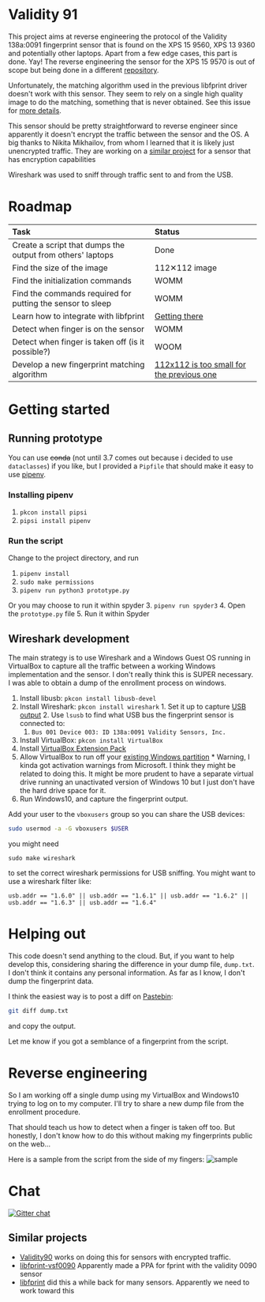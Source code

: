 # Validity 91

This project aims at reverse engineering the protocol of the Validity 138a:0091 fingerprint sensor that is found on the XPS 15 9560, XPS 13 9360 and potentially other laptops. Apart from a few edge cases, this part is done. Yay! The reverse engineering the sensor for the XPS 15 9570 is out of scope but being done in a different [repository](https://github.com/IDerr/Goodix92).

Unfortunately, the matching algorithm used in the previous libfprint driver doesn't work with this sensor.
They seem to rely on a single high quality image to do the matching, something that is never obtained.
See this issue for [more details](https://github.com/hmaarrfk/libfprint/issues/4#issuecomment-372041342).

This sensor should be pretty straightforward to reverse engineer since apparently it doesn't encrypt the traffic between the sensor and the OS.
A big thanks to Nikita Mikhailov, from whom I learned that it is likely just unencrypted traffic.
They are working on a [similar project](https://github.com/nmikhailov/Validity90) for a sensor that has encryption capabilities

Wireshark was used to sniff through traffic sent to and from the USB.


# Roadmap
| Task                                                       | Status                              |
|:-----------------------------------------------------------|:------------------------------------|
| Create a script that dumps the output from others' laptops | Done                                |
| Find the size of the image                                 | 112✕112 image                       |
| Find the initialization commands                           | WOMM                                |
| Find the commands required for putting the sensor to sleep | WOMM                                |
| Learn how to integrate with libfprint                      | [Getting there](https://github.com/hmaarrfk/libfprint) |
| Detect when finger is on the sensor                        | WOMM                                |
| Detect when finger is taken off  (is it possible?)         | WOOM                                |
| Develop a new fingerprint matching algorithm               | [112x112 is too small for the previous one](https://github.com/hmaarrfk/libfprint/issues/4#issuecomment-372041342) |


# Getting started

## Running prototype
You can use ~~conda~~ (not until 3.7 comes out because i decided to use `dataclasses`)
 if you like, but I provided a `Pipfile` that should make it easy to use [pipenv](https://docs.pipenv.org/).
### Installing pipenv
  1. `pkcon install pipsi`
  2. `pipsi install pipenv`

### Run the script
Change to the project directory, and run
  1. `pipenv install`
  2. `sudo make permissions`
  3. `pipenv run python3 prototype.py`

Or you may choose to run it within spyder
  3. `pipenv run spyder3`
  4. Open the `prototype.py` file
  5. Run it within Spyder

## Wireshark development
The main strategy is to use Wireshark and a Windows Guest OS running in VirtualBox to capture all the traffic between a working Windows implementation and the sensor.
I don't really think this is SUPER necessary. I was able to obtain a dump
of the enrollment process on windows.
  1. Install libusb: `pkcon install libusb-devel`
  3. Install Wireshark: `pkcon install wireshark`
    1. Set it up to capture [USB output](https://wiki.wireshark.org/CaptureSetup/USB)
    2. Use `lsusb` to find what USB bus the fingerprint sensor is connected to:
      1. `Bus 001 Device 003: ID 138a:0091 Validity Sensors, Inc.`
  4. Install VirtualBox: `pkcon install VirtualBox`
  5. Install [VirtualBox Extension Pack](https://www.virtualbox.org/wiki/Downloads)
  6. Allow VirtualBox to run off your [existing Windows partition](https://www.serverwatch.com/server-tutorials/using-a-physical-hard-drive-with-a-virtualbox-vm.html)
    * Warning, I kinda got activation warnings from Microsoft. I think they might be related to doing this. It might be more prudent to have a separate virtual drive running an unactivated version of Windows 10 but I just don't have the hard drive space for it.
  7. Run Windows10, and capture the fingerprint output.

Add your user to the `vboxusers` group so you can share the USB devices:

```bash
sudo usermod -a -G vboxusers $USER
```
you might need
```
sudo make wireshark
```

to set the correct wireshark permissions for USB sniffing.
You might want to use a wireshark filter like:

```
usb.addr == "1.6.0" || usb.addr == "1.6.1" || usb.addr == "1.6.2" || usb.addr == "1.6.3" || usb.addr == "1.6.4"
```

# Helping out
This code doesn't send anything to the cloud. But, if you want to help develop this, considering sharing the difference in your dump file, `dump.txt`.
I don't think it contains any personal information. As far as I know, I don't dump the fingerprint data.

I think the easiest way is to post a diff on [Pastebin](https://pastebin.com/):
```bash
git diff dump.txt
```
and copy the output.

Let me know if you got a semblance of a fingerprint from the script.
# Reverse engineering
So I am working off a single dump using my VirtualBox and Windows10 trying to log on to my computer.
I'll try to share a new dump file from the enrollment procedure.

That should teach us how to detect when a finger is taken off too. But honestly, I don't know how to do this without making my fingerprints public on the web...

Here is a sample from the script from the side of my fingers:
![sample](assets/sample_capture.png)

# Chat
[![Gitter chat](https://badges.gitter.im/Validity91/gitter.png)](https://gitter.im/Validity91/Lobby)

## Similar projects
  * [Validity90](https://github.com/nmikhailov/Validity90) works on doing this for sensors with encrypted traffic.
  * [libfprint-vsf0090](https://forums.lenovo.com/t5/Linux-Discussion/Validity-Fingerprint-Reader-Linux/m-p/3987358/highlight/true#M10522) Apparently made a PPA for fprint with the validity 0090 sensor
  * [libfprint](https://www.freedesktop.org/wiki/Software/fprint/libfprint/) did this a while back for many sensors. Apparently we need to work toward this
